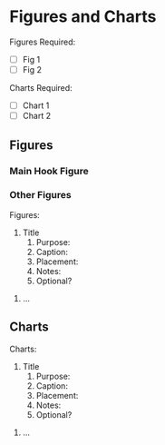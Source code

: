 # Figures and Charts

Figures Required:

- [ ] Fig 1
- [ ] Fig 2

Charts Required:

- [ ] Chart 1
- [ ] Chart 2

## Figures

### Main Hook Figure

<!--
Well-designed pull/hook figure on page 1 or 2 to bring the reader in and convey the central point of the paper
-->

<!-- Description of Figure -->

<!-- Whiteboard draft -->

### Other Figures

Figures:

1. Title
   1. Purpose:
   2. Caption:
   3. Placement:
   4. Notes:
   5. Optional?
<!-- Whiteboard draft -->

1. ...

## Charts

Charts:

1. Title
   1. Purpose:
   2. Caption:
   3. Placement:
   4. Notes:
   5. Optional?
<!-- Whiteboard draft -->

1. ...
